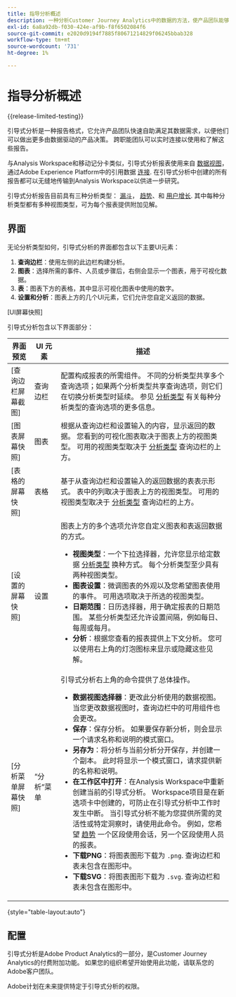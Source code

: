 ```yaml
---
title: 指导分析概述
description: 一种分析Customer Journey Analytics中的数据的方法，使产品团队能够轻松生成报告和见解。
exl-id: 6a8a92db-f030-424e-af9b-f8f6502084f6
source-git-commit: e2020d9194f7885f80671214829f06245bbab328
workflow-type: tm+mt
source-wordcount: '731'
ht-degree: 1%

---
```


# 指导分析概述

{{release-limited-testing}}

引导式分析是一种报告格式，它允许产品团队快速自助满足其数据需求，以便他们可以做出更多由数据驱动的产品决策。 跨职能团队可以实时连接以使用和了解这些报告。

与Analysis Workspace和移动记分卡类似，引导式分析报表使用来自 [数据视图](../data-views/data-views.md)，通过Adobe Experience Platform中的引用数据 [连接](../connections/overview.md). 在引导式分析中创建的所有报告都可以无缝地传输到Analysis Workspace以供进一步研究。

引导式分析报告目前具有三种分析类型： [漏斗](analysis-types/funnel.md)， [趋势](analysis-types/trends.md)、和 [用户增长](analysis-types/user-growth.md). 其中每种分析类型都有多种视图类型，可为每个报表提供附加见解。

## 界面

无论分析类型如何，引导式分析的界面都包含以下主要UI元素：

1. **查询边栏**：使用左侧的此边栏构建分析。
1. **图表**：选择所需的事件、人员或步骤后，右侧会显示一个图表，用于可视化数据。
1. **表**：图表下方的表格，其中显示可视化图表中使用的数字。
1. **设置和分析**：图表上方的几个UI元素，它们允许您自定义返回的数据。

[UI屏幕快照]

引导式分析包含以下界面部分：

| 界面预览 | UI 元素 | 描述 |
| --- | --- | --- |
| [查询边栏屏幕截图] | 查询边栏 | 配置构成报表的所需组件。 不同的分析类型共享多个查询选项；如果两个分析类型共享查询选项，则它们在切换分析类型时延续。 参见 [分析类型](analysis-types/overview.md) 有关每种分析类型的查询选项的更多信息。 |
| [图表屏幕快照] | 图表 | 根据从查询边栏和设置输入的内容，显示返回的数据。 您看到的可视化图表取决于图表上方的视图类型。 可用的视图类型取决于 [分析类型](analysis-types/overview.md) 查询边栏的上方。 |
| [表格的屏幕快照] | 表格 | 基于从查询边栏和设置输入的返回数据的表表示形式。 表中的列取决于图表上方的视图类型。 可用的视图类型取决于 [分析类型](analysis-types/overview.md) 查询边栏的上方。 |
| [设置的屏幕快照] | 设置 | 图表上方的多个选项允许您自定义图表和表返回数据的方式。<ul><li>**视图类型**：一个下拉选择器，允许您显示给定数据 [分析类型](analysis-types/overview.md) 换种方式。 每个分析类型至少具有两种视图类型。</li><li>**图表设置**：微调图表的外观以及您希望图表使用的事件。 可用选项取决于所选的视图类型。</li><li>**日期范围**：日历选择器，用于确定报表的日期范围。 某些分析类型还允许设置间隔，例如每日、每周或每月。</li><li>**分析**：根据您查看的报表提供上下文分析。 您可以使用右上角的灯泡图标来显示或隐藏这些见解。</li></ul> |
| [分析菜单屏幕快照] | “分析”菜单 | 引导式分析右上角的命令提供了总体操作。<ul><li>**数据视图选择器**：更改此分析使用的数据视图。 当您更改数据视图时，查询边栏中的可用组件也会更改。</li><li>**保存**：保存分析。 如果要保存新分析，则会显示一个请求名称和说明的模式窗口。</li><li>**另存为**：将分析与当前分析分开保存，并创建一个副本。 此时将显示一个模式窗口，请求提供新的名称和说明。</li><li>**在工作区中打开**：在Analysis Workspace中重新创建当前的引导式分析。 Workspace项目是在新选项卡中创建的，可防止在引导式分析中工作时发生中断。 当引导式分析不能为您提供所需的灵活性或特定洞察时，请使用此命令。 例如，您希望 [趋势](analysis-types/trends.md) 一个区段使用会话，另一个区段使用人员的报表。</li><li>**下载PNG**：将图表图形下载为 `.png`. 查询边栏和表未包含在图形中。</li><li>**下载SVG**：将图表图形下载为 `.svg`. 查询边栏和表未包含在图形中。</li></ul> |

{style="table-layout:auto"}

## 配置

引导式分析是Adobe Product Analytics的一部分，是Customer Journey Analytics的付费附加功能。 如果您的组织希望开始使用此功能，请联系您的Adobe客户团队。

Adobe计划在未来提供特定于引导式分析的权限。

<!-- Once your organization is provisioned to use Guided analysis, product profile administrators can grant access to it in the Adobe Admin Console.

1. Log in to the [Adobe admin console](https://adminconsole.adobe.com).
1. Select **[!UICONTROL Customer Journey Analytics]** in the list of products.
1. Select the desired product profile to edit permissions.
1. Click the **[!UICONTROL Permissions]** tab, then click **[!UICONTROL Edit]** under [!UICONTROL Reporting Tools].
1. Drag **[!UICONTROL Guided analysis]** from the list of [!UICONTROL Available Permission Items] to the list of [!UICONTROL Included Permission Items].
1. Click **[!UICONTROL Save]**. -->
